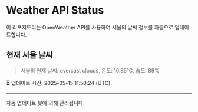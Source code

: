 
# Weather API Status

이 리포지토리는 OpenWeather API를 사용하여 서울의 날씨 정보를 자동으로 업데이트합니다.

## 현재 서울 날씨
> 서울의 현재 날씨: overcast clouds, 온도: 16.85°C, 습도: 89%

⏳ 업데이트 시간: 2025-05-15 11:50:24 (UTC)

---
자동 업데이트 봇에 의해 관리됩니다.
